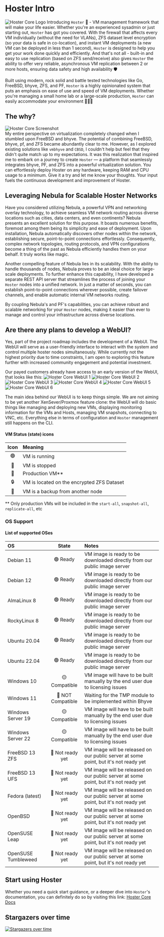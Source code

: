 # Hoster Intro

![Hoster Core Logo](https://github.com/yaroslav-gwit/HosterCore/raw/main/screenshots/hoster-core-cropped.png)
Introducing `Hoster` 🚀 - VM management framework that will make your life easier. Whether you're an experienced sysadmin or just starting out, `Hoster` has got you covered. With the firewall that affects every VM individually (without the need for VLANs), ZFS dataset level encryption (so your data is safe in co-location), and instant VM deployments (a new VM can be deployed in less than 1 second), `Hoster` is designed to help you get your work done quickly and efficiently. And that's not all - built-in and easy to use replication (based on ZFS send/receive) also gives `Hoster` the ability to offer very reliable, asynchronous VM replication between 2 or more hosts, ensuring data safety and high availability 🛡️</br>

Built using modern, rock solid and battle tested technologies like Go, FreeBSD, bhyve, ZFS, and PF, `Hoster` is a highly opinionated system that puts an emphasis on ease of use and speed of VM deployments. Whether you're managing a small home lab or a large-scale production, `Hoster` can easily accommodate your environment 🧑🏼‍💻

## The why?

![Hoster Core Screenshot](https://github.com/yaroslav-gwit/HosterCore/raw/main/screenshots/hoster-core-main.png)
<br>
My entire perspective on virtualization completely changed when I stumbled upon FreeBSD and bhyve. The potential of combining FreeBSD, bhyve, pf, and ZFS became abundantly clear to me. However, as I explored existing solutions like `vmbhyve` and `CBSD`, I couldn't help but feel that they didn't quite match up to my expectations. It was this realization that inspired me to embark on a journey to create `Hoster` — a platform that seamlessly integrates bhyve, PF, and ZFS into a powerful virtualization solution. You can effortlessly deploy Hoster on any hardware, keeping RAM and CPU usage to a minimum. Give it a try and let me know your thoughts. Your input fuels the continuous development and improvement of Hoster.
</br>

## Leveraging Nebula for Scalable Hoster Networks

Have you considered utilizing Nebula, a powerful VPN and networking overlay technology, to achieve seamless VM network routing across diverse locations such as cities, data centers, and even continents? Nebula presents an excellent solution for this purpose. It boasts numerous benefits, foremost among them being its simplicity and ease of deployment. Upon installation, Nebula automatically discovers other nodes within the network, establishing secure, point-to-point connections effortlessly. Consequently, complex network topologies, routing protocols, and VPN configurations become a thing of the past as Nebula efficiently handles them on your behalf. It truly works like magic.

Another compelling feature of Nebula lies in its scalability. With the ability to handle thousands of nodes, Nebula proves to be an ideal choice for large-scale deployments. To further enhance this capability, I have developed a separate REST API server that streamlines the process of joining your `Hoster` nodes into a unified network. In just a matter of seconds, you can establish point-to-point connections wherever possible, create failover channels, and enable automatic internal VM networks routing.

By coupling Nebula's and PF's capabilities, you can achieve robust and scalable networking for your `Hoster` nodes, making it easier than ever to manage and control your infrastructure across diverse locations.

## Are there any plans to develop a WebUI?

Yes, part of the project roadmap includes the development of a WebUI. The WebUI will serve as a user-friendly interface to interact with the system and control multiple hoster nodes simultaneously. While currently not the highest priority due to time constraints, I am open to exploring this feature further with increased community engagement and potential investment.

Our payed customers already have access to an early version of the WebUI, that looks like this:
![Hoster Core WebUI 1](https://github.com/yaroslav-gwit/HosterCore/raw/main/screenshots/hoster-web-ui-1.png)
![Hoster Core WebUI 2](https://github.com/yaroslav-gwit/HosterCore/raw/main/screenshots/hoster-web-ui-2.png)
![Hoster Core WebUI 3](https://github.com/yaroslav-gwit/HosterCore/raw/main/screenshots/hoster-web-ui-3.png)
![Hoster Core WebUI 4](https://github.com/yaroslav-gwit/HosterCore/raw/main/screenshots/hoster-web-ui-4.png)
![Hoster Core WebUI 5](https://github.com/yaroslav-gwit/HosterCore/raw/main/screenshots/hoster-web-ui-5.png)
![Hoster Core WebUI 6](https://github.com/yaroslav-gwit/HosterCore/raw/main/screenshots/hoster-web-ui-6.png)

The main idea behind our WebUI is to keep things simple. We are not aiming to be yet another XenSever/Proxmox feature clone: the WebUI will do basic things like managing and deploying new VMs, displaying monitoring information for the VMs and Hosts, managing VM snapshots, connecting to VNC, etc. Everything else in terms of configuration and `Hoster` management still happens on the CLI.

#### VM Status (state) icons

| Icon  | Meaning                                    |
| :--:  | :--                                        |
| 🟢    | VM is running                              |
| 🔴    | VM is stopped                              |
| 🔁    | Production VM**                            |
| 🔒    | VM is located on the encrypted ZFS Dataset |
| 💾    | VM is a backup from another node           |
 

** Only production VMs will be included in the `start-all`, `snapshot-all`, `replicate-all`, etc

### OS Support

#### List of supported OSes

|  OS                 | State             | Notes                                                                                |
| :--                 | :--:              | :--                                                                                  |
| Debian 11           | 🟢 Ready          | VM image is ready to be downloaded directly from our public image server             |
| Debian 12           | 🟢 Ready          | VM image is ready to be downloaded directly from our public image server             |
| AlmaLinux 8         | 🟢 Ready          | VM image is ready to be downloaded directly from our public image server             |
| RockyLinux 8        | 🟢 Ready          | VM image is ready to be downloaded directly from our public image server             |
| Ubuntu 20.04        | 🟢 Ready          | VM image is ready to be downloaded directly from our public image server             |
| Ubuntu 22.04        | 🟢 Ready          | VM image is ready to be downloaded directly from our public image server             |
| Windows 10          | 🟡 Compatible     | VM image will have to be built manually by the end user due to licensing issues      |
| Windows 11          | 🔴 NOT Compatible | Waiting for the TMP module to be implemented within Bhyve                            |
| Windows Server 19   | 🟡 Compatible     | VM image will have to be built manually by the end user due to licensing issues      |
| Windows Server 22   | 🟡 Compatible     | VM image will have to be built manually by the end user due to licensing issues      |
| FreeBSD 13 ZFS      | 🔴 Not ready yet  | VM image will be released on our public server at some point, but it's not ready yet |
| FreeBSD 13 UFS      | 🔴 Not ready yet  | VM image will be released on our public server at some point, but it's not ready yet |
| Fedora (latest)     | 🔴 Not ready yet  | VM image will be released on our public server at some point, but it's not ready yet |
| OpenBSD             | 🔴 Not ready yet  | VM image will be released on our public server at some point, but it's not ready yet |
| OpenSUSE Leap       | 🔴 Not ready yet  | VM image will be released on our public server at some point, but it's not ready yet |
| OpenSUSE Tumbleweed | 🔴 Not ready yet  | VM image will be released on our public server at some point, but it's not ready yet |


## Start using Hoster

Whether you need a quick start guidance, or a deeper dive into `Hoster`'s documentation, you can definitely do so by visiting this link:
[Hoster Core Docs](https://docs.hoster-core.gateway-it.com/)

## Stargazers over time

[![Stargazers over time](https://starchart.cc/yaroslav-gwit/HosterCore.svg)](https://starchart.cc/yaroslav-gwit/HosterCore)
